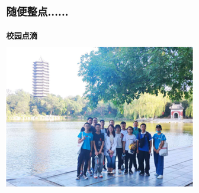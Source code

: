 # 随便整点......
## 校园点滴
<img src="https://github.com/yunlong221/yunlong221.github.io/blob/main/picture/1.jpg">
